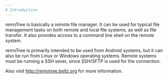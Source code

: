 ```yaml
---
# Introduction
---
```


remoTree is basically a remote file manager.  It can be used for typical file
management tasks on both remote and local file systems, as well as file
transfer.  It also provides access to a command line shell on the remote
system.

remoTree is primarily intended to be used from Android systems, but it can
also be run from Linux or Windows operating systems.  Remote systems must be
running a SSH sever, since SSH/SFTP is used for the connection.

Also visit <http://remotree.bellz.org> for more information.
